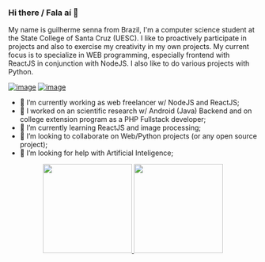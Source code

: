 ### Hi there / Fala aí 👋

My name is guilherme senna from Brazil, I'm a computer science student at the State College of Santa Cruz (UESC). I like to proactively participate in projects and also to exercise my creativity in my own projects. My current focus is to specialize in WEB programming, especially frontend with ReactJS in conjunction with NodeJS. I also like to do various projects with Python.

[![image](https://img.shields.io/badge/LinkedIn-0077B5?style=for-the-badge&logo=linkedin&logoColor=white)](https://www.linkedin.com/in/guilherme-senna-2538561b8/)  [![image](https://img.shields.io/badge/Microsoft_Outlook-0078D4?style=for-the-badge&logo=microsoft-outlook&logoColor=white)](mailto:guilhermesenna_16@hotmail.com)


<!-- ![Python image](python.png) -->

- 🔭 I’m currently working as web freelancer w/ NodeJS and ReactJS;
- 👻 I worked on an scientific research w/ Android (Java) Backend and on college extension program as a PHP Fullstack developer;
- 🌱 I’m currently learning ReactJS and image processing;
- 👯 I’m looking to collaborate on Web/Python projects (or any open source project);
- 🤔 I’m looking for help with Artificial Inteligence;

<!-- #### Other experiences: -->

<!-- - College: Java, C, R, .Lua on Love2D, Assembly, Prolog, Solidity (blockchain)
- Personal studies: Python, C#, Godot, .Lua for modding, Javascript/Node.JS
- Out coding: Video edition (Sony Vegas) and a little bit of image editing.

 -->
 
<!--  ### 🛠 &nbsp;Tech Stack
*Ordered by use / knowledge*

> Desktop
![Python](https://img.shields.io/badge/Python-000000?style=flat&logo=python&logoColor=darkgreen) ![C](https://img.shields.io/badge/C-000000?style=flat&logo=c&logoColor=00599C) ![Java](https://img.shields.io/badge/-Java-000000?style=flat&logo=Java&logoColor=ED8B00)

> Python libs
![Streamlit](https://img.shields.io/badge/Streamlit-000000?style=logo&logo=Streamlit&logoColor=FF4B4B) ![Numpy](https://img.shields.io/badge/Numpy-000000?style=logo&logo=numpy&logoColor=777BB4) ![Pandas](https://img.shields.io/badge/Pandas-000000?style=logo&logo=pandas&logoColor=2C2D72) ![Pytorch](https://img.shields.io/badge/PyTorch-000000?style=logo&logo=PyTorch&logoColor=EE4C2C) ![Jupyter](https://img.shields.io/badge/Jupyter-000000?&style=logo&logo=Jupyter&logoColor=F37626)

> Database
![MySQL](https://img.shields.io/badge/-MySQL-000000?style=flat&logo=mysql) ![MongoDB](https://img.shields.io/badge/-MongoDB-000000?style=flat&logo=mongodb) ![Postgree](https://img.shields.io/badge/PostgreSQL-000000?style=flat&logo=postgresql&logoColor=316192) ![Sqlite](https://img.shields.io/badge/SQLite-000000?style=flat&logo=sqlite&logoColor=07405E)

> Web Full Stack
![Php](https://img.shields.io/badge/PHP-000000?style=logo&logo=php&logoColor=8892be) ![Javascript](https://img.shields.io/badge/-JavaScript-000000?style=logo&logo=javascript)

> Web Front-end
![HTML](https://img.shields.io/badge/-HTML-000000?style=flat&logo=HTML5) ![CSS](https://img.shields.io/badge/-CSS-000000?style=flat&logo=CSS3&logoColor=1572B6) ![Javascript](https://img.shields.io/badge/-JavaScript-000000?style=logo&logo=javascript) ![React](https://img.shields.io/badge/-React-000000?style=flat&logo=react)  ![Bootstrap](https://img.shields.io/badge/-Bootstrap-000000?style=flat&logo=bootstrap)  ![Material-UI](https://img.shields.io/badge/Material--UI-000000?style=logo&logo=material-ui&logoColor=0081CB) ![JQuery](https://img.shields.io/badge/jQuery-000000?style=logo&logo=jquery&logoColor=0769AD)

> Web Back-end
![Nodejs](https://img.shields.io/badge/Node.js-000000?style=flat&logo=nodedotjs&logoColor=339933) ![Expressjs](https://img.shields.io/badge/Express.js-000000?style=logo&logo=express&logoColor=white)

> Mobile
![Android](https://img.shields.io/badge/Android-000000?style=&logo=android&logoColor=3DDC84)

> Modding games
![Lua](https://img.shields.io/badge/Lua-000000?style=logo&logo=lua&logoColor=2C2D72) 

> Blockchain
![Solidity](https://img.shields.io/badge/Solidity-000000?style=logo&logo=solidity&logoColor=e6e6e6)

> Others (rarely used) 
![C#](https://img.shields.io/badge/C%23-000000?style=logo&logo=c-sharp&logoColor=239120) ![R](https://img.shields.io/badge/R-000000?style=logo&logo=r&logoColor=276DC3) ![OpenGL](https://img.shields.io/badge/OpenGL-000000?style=logo&logo=opengl) ![React-Router](https://img.shields.io/badge/React_Router-000000?style=logo&logo=react-router&logoColor=CA4245) -->
 
 
<p align="center">
<a href="https://github.com/GuilhermeSenna">
  <img height="180em" src="https://github-readme-stats-eight-theta.vercel.app/api?username=GuilhermeSenna&show_icons=true&theme=algolia&include_all_commits=true&count_private=true"/>
  <img height="180em" src="https://github-readme-stats-eight-theta.vercel.app/api/top-langs/?username=GuilhermeSenna&layout=compact&langs_count=8&theme=algolia"/>
</a>
</p>
